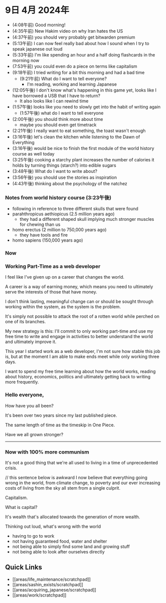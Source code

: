 # 9日 4月 2024年
- (4:08午前) Good morning!
- (4:35午前) New Hakim video on why Iran hates the US
- (4:37午前) you should very probably get bitwarden premium
- (5:13午前) I can now feel really bad about how I sound when I try to speak japanese out loud
- (5:33午前) I'm like spending an hour and a half doing flashcards in the morning now
- (7:53午前) you could even do a piece on terms like capitalism
- (9:18午前) I tried writing for a bit this morning and had a bad time
  - (9:21午前) What do I want to tell everyone?
    - I'm reading, working and learning Japanese
- (12:05午後) I don't know what's happening in this game yet, looks like I have borrowed a USB that I have to return?
  - It also looks like I can rewind time
- (1:57午後) looks like you need to slowly get into the habit of writing again
  - (1:57午後) what do I want to tell everyone
- (2:00午後) you should think more about time
  - maybe you should even get timetrack
- (2:21午後) I really want to eat something, the toast wasn't enough
- (3:16午後) let's clean the kitchen while listening to the Dawn of Everything
- (3:16午後) would be nice to finish the first module of the world history course as well today
- (3:25午後) cooking a starchy plant increases the number of calories it holds by turning things (starch?) into edible sugars
- (3:48午後) What do I want to write about?
- (3:56午後) you should use the stories as inspiration
- (4:43午後) thinking about the psychology of the natchez




### Notes from world history course (3:23午後)
- following in reference to three different skulls that were found
- parahthropicus aethiopicus (2.5 million years ago)
  - they had a different shaped skull implying much stronger muscles for chewing than us
- homo erectus (2 million to 750,000 years ago)
  - they have tools and fire
- homo sapiens (150,000 years ago)




### Now

### Working Part-Time as a web developer
I feel like I've given up on a career that changes the world.

A career is a way of earning money, which means you need to ultimately serve the interests of those that have money.

I don't think lasting, meaningful change can or should be sought through working within the system, as the system is the problem.

It's simply not possible to attack the root of a rotten world while perched on one of its branches.

My new strategy is this: I'll commit to only working part-time and use my free time to write and engage in activities to better understand the world and ultimately improve it.

This year I started work as a web developer, I'm not sure how stable this job is, but at the moment I am able to make ends meet while only working three days.

I want to spend my free time learning about how the world works, reading about history, economics, politics and ultimately getting back to writing more frequently.



### Hello everyone,
How have you all been?

It's been over two years since my last published piece.

The same length of time as the timeskip in One Piece.

Have we all grown stronger?

---

### Now with 100% more communism
It's not a good thing that we're all used to living in a time of unprecedented crisis.

// this sentence below is awkward
I now believe that everything going wrong in the world, from climate change, to poverty and our ever increasing costs of living from the sky all stem from a single culprit.

Capitalism. 

What is capital?

It's wealth that's allocated towards the generation of more wealth.

Thinking out loud, what's wrong with the world
- having to go to work
- not having guaranteed food, water and shelter
- not being able to simply find some land and growing stuff
- not being able to look after ourselves directly










 



## Quick Links
- [[areas/life_maintenance/scratchpad]]
- [[areas/sashin_exists/scratchpad]]
- [[areas/acquiring_japanese/scratchpad]]
- [[areas/work/scratchpad]]
